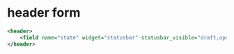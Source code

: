 # header form

```xml
<header>
    <field name="state" widget="statusbar" statusbar_visible="draft,open,cancel"/>
</header>
```